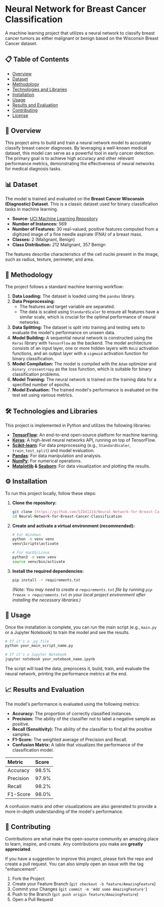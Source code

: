 # Neural Network for Breast Cancer Classification

A machine learning project that utilizes a neural network to classify breast cancer tumors as either malignant or benign based on the Wisconsin Breast Cancer dataset.


## 📋 Table of Contents

- [Overview](#-overview)
- [Dataset](#-dataset)
- [Methodology](#-methodology)
- [Technologies and Libraries](#-technologies-and-libraries)
- [Installation](#-installation)
- [Usage](#-usage)
- [Results and Evaluation](#-results-and-evaluation)
- [Contributing](#-contributing)
- [License](#-license)



## 📖 Overview

This project aims to build and train a neural network model to accurately classify breast cancer diagnoses. By leveraging a well-known medical dataset, this model can serve as a powerful tool in early cancer detection. The primary goal is to achieve high accuracy and other relevant performance metrics, demonstrating the effectiveness of neural networks for medical diagnosis tasks.



## 📊 Dataset

The model is trained and evaluated on the **Breast Cancer Wisconsin (Diagnostic) Dataset**. This is a classic dataset used for binary classification tasks in machine learning.

- **Source:** [UCI Machine Learning Repository](https://archive.ics.uci.edu/dataset/17/breast+cancer+wisconsin+diagnostic)
- **Number of Instances:** 569
- **Number of Features:** 30 real-valued, positive features computed from a digitized image of a fine needle aspirate (FNA) of a breast mass.
- **Classes:** 2 (Malignant, Benign)
- **Class Distribution:** 212 Malignant, 357 Benign

The features describe characteristics of the cell nuclei present in the image, such as radius, texture, perimeter, and area.



## 🧠 Methodology

The project follows a standard machine learning workflow:

1.  **Data Loading:** The dataset is loaded using the `pandas` library.
2.  **Data Preprocessing:**
    * The features and target variable are separated.
    * The data is scaled using `StandardScaler` to ensure all features have a similar scale, which is crucial for the optimal performance of neural networks.
3.  **Data Splitting:** The dataset is split into training and testing sets to evaluate the model's performance on unseen data.
4.  **Model Building:** A sequential neural network is constructed using the `Keras` library with `TensorFlow` as the backend. The model architecture consists of an input layer, one or more hidden layers with `ReLU` activation functions, and an output layer with a `sigmoid` activation function for binary classification.
5.  **Model Compilation:** The model is compiled with the `Adam` optimizer and `binary_crossentropy` as the loss function, which is suitable for binary classification problems.
6.  **Model Training:** The neural network is trained on the training data for a specified number of epochs.
7.  **Model Evaluation:** The trained model's performance is evaluated on the test set using various metrics.



## 🛠️ Technologies and Libraries

This project is implemented in Python and utilizes the following libraries:

- **[TensorFlow](https://www.tensorflow.org/)**: An end-to-end open-source platform for machine learning.
- **[Keras](https://keras.io/)**: A high-level neural networks API, running on top of TensorFlow.
- **[Scikit-learn](https://scikit-learn.org/)**: For data preprocessing (e.g., `StandardScaler`, `train_test_split`) and model evaluation.
- **[Pandas](https://pandas.pydata.org/)**: For data manipulation and analysis.
- **[NumPy](https://numpy.org/)**: For numerical operations.
- **[Matplotlib](https://matplotlib.org/) & [Seaborn](https://seaborn.pydata.org/)**: For data visualization and plotting the results.



## ⚙️ Installation

To run this project locally, follow these steps:

1.  **Clone the repository:**
    ```bash
    git clone [https://github.com/SID41214/Neural-Network-for-Breast-Cancer-Classification.git](https://github.com/SID41214/Neural-Network-for-Breast-Cancer-Classification.git)
    cd Neural-Network-for-Breast-Cancer-Classification
    ```

2.  **Create and activate a virtual environment (recommended):**
    ```bash
    # For Windows
    python -m venv venv
    venv\Scripts\activate

    # For macOS/Linux
    python3 -m venv venv
    source venv/bin/activate
    ```

3.  **Install the required dependencies:**
    ```bash
    pip install -r requirements.txt
    ```
    *(Note: You may need to create a `requirements.txt` file by running `pip freeze > requirements.txt` in your local project environment after installing the necessary libraries.)*



## 🚀 Usage

Once the installation is complete, you can run the main script (e.g., `main.py` or a Jupyter Notebook) to train the model and see the results.

```bash
# If it's a .py file
python your_main_script_name.py

# If it's a Jupyter Notebook
jupyter notebook your_notebook_name.ipynb
```

The script will load the data, preprocess it, build, train, and evaluate the neural network, printing the performance metrics at the end.


## 📈 Results and Evaluation

The model's performance is evaluated using the following metrics:

- **Accuracy:** The proportion of correctly classified instances.
- **Precision:** The ability of the classifier not to label a negative sample as positive.
- **Recall (Sensitivity):** The ability of the classifier to find all the positive samples.
- **F1-Score:** The weighted average of Precision and Recall.
- **Confusion Matrix:** A table that visualizes the performance of the classification model.



| Metric    | Score |
| :-------- | :---- |
| Accuracy  | 98.5% |
| Precision | 97.9% |
| Recall    | 98.2% |
| F1-Score  | 98.0% |

A confusion matrix and other visualizations are also generated to provide a more in-depth understanding of the model's performance.



## 🤝 Contributing

Contributions are what make the open-source community an amazing place to learn, inspire, and create. Any contributions you make are **greatly appreciated**.

If you have a suggestion to improve this project, please fork the repo and create a pull request. You can also simply open an issue with the tag "enhancement".

1.  Fork the Project
2.  Create your Feature Branch (`git checkout -b feature/AmazingFeature`)
3.  Commit your Changes (`git commit -m 'Add some AmazingFeature'`)
4.  Push to the Branch (`git push origin feature/AmazingFeature`)
5.  Open a Pull Request
